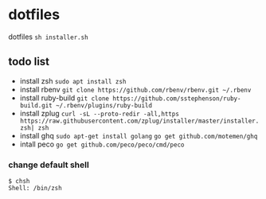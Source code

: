 # dotfiles
dotfiles
`sh installer.sh`

## todo list
- install zsh
`sudo apt install zsh`
- install rbenv
`git clone https://github.com/rbenv/rbenv.git ~/.rbenv`
- install ruby-build
`git clone https://github.com/sstephenson/ruby-build.git ~/.rbenv/plugins/ruby-build`
- install zplug
`curl -sL --proto-redir -all,https https://raw.githubusercontent.com/zplug/installer/master/installer.zsh| zsh`
- install ghq
`sudo apt-get install golang`
`go get github.com/motemen/ghq`
- intall peco
`go get github.com/peco/peco/cmd/peco`

### change default shell

```
$ chsh
Shell: /bin/zsh
```
